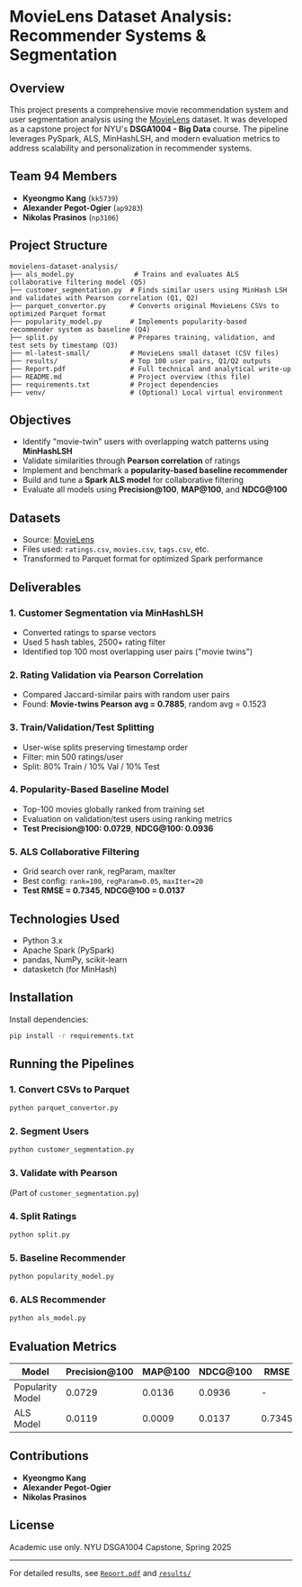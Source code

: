 # MovieLens Dataset Analysis: Recommender Systems & Segmentation

## Overview

This project presents a comprehensive movie recommendation system and user segmentation analysis using the [MovieLens](https://grouplens.org/datasets/movielens/latest/) dataset. It was developed as a capstone project for NYU's **DSGA1004 - Big Data** course. The pipeline leverages PySpark, ALS, MinHashLSH, and modern evaluation metrics to address scalability and personalization in recommender systems.

## Team 94 Members

- **Kyeongmo Kang** (`kk5739`)
- **Alexander Pegot-Ogier** (`ap9283`)
- **Nikolas Prasinos** (`np3106`)

## Project Structure

```
movielens-dataset-analysis/
├── als_model.py               # Trains and evaluates ALS collaborative filtering model (Q5)
├── customer_segmentation.py  # Finds similar users using MinHash LSH and validates with Pearson correlation (Q1, Q2)
├── parquet_convertor.py      # Converts original MovieLens CSVs to optimized Parquet format
├── popularity_model.py       # Implements popularity-based recommender system as baseline (Q4)
├── split.py                  # Prepares training, validation, and test sets by timestamp (Q3)
├── ml-latest-small/          # MovieLens small dataset (CSV files)
├── results/                  # Top 100 user pairs, Q1/Q2 outputs
├── Report.pdf                # Full technical and analytical write-up
├── README.md                 # Project overview (this file)
├── requirements.txt          # Project dependencies
├── venv/                     # (Optional) Local virtual environment
```

## Objectives

- Identify "movie-twin" users with overlapping watch patterns using **MinHashLSH**
- Validate similarities through **Pearson correlation** of ratings
- Implement and benchmark a **popularity-based baseline recommender**
- Build and tune a **Spark ALS model** for collaborative filtering
- Evaluate all models using **Precision\@100**, **MAP\@100**, and **NDCG\@100**

## Datasets

- Source: [MovieLens](https://grouplens.org/datasets/movielens/latest/)
- Files used: `ratings.csv`, `movies.csv`, `tags.csv`, etc.
- Transformed to Parquet format for optimized Spark performance

## Deliverables

### 1. Customer Segmentation via MinHashLSH

- Converted ratings to sparse vectors
- Used 5 hash tables, 2500+ rating filter
- Identified top 100 most overlapping user pairs ("movie twins")

### 2. Rating Validation via Pearson Correlation

- Compared Jaccard-similar pairs with random user pairs
- Found: **Movie-twins Pearson avg = 0.7885**, random avg = 0.1523

### 3. Train/Validation/Test Splitting

- User-wise splits preserving timestamp order
- Filter: min 500 ratings/user
- Split: 80% Train / 10% Val / 10% Test

### 4. Popularity-Based Baseline Model

- Top-100 movies globally ranked from training set
- Evaluation on validation/test users using ranking metrics
- **Test Precision\@100: 0.0729**, **NDCG\@100: 0.0936**

### 5. ALS Collaborative Filtering

- Grid search over rank, regParam, maxIter
- Best config: `rank=100`, `regParam=0.05`, `maxIter=20`
- **Test RMSE = 0.7345**, **NDCG\@100 = 0.0137**

## Technologies Used

- Python 3.x
- Apache Spark (PySpark)
- pandas, NumPy, scikit-learn
- datasketch (for MinHash)

## Installation

Install dependencies:

```bash
pip install -r requirements.txt
```

## Running the Pipelines

### 1. Convert CSVs to Parquet

```bash
python parquet_convertor.py
```

### 2. Segment Users

```bash
python customer_segmentation.py
```

### 3. Validate with Pearson

(Part of `customer_segmentation.py`)

### 4. Split Ratings

```bash
python split.py
```

### 5. Baseline Recommender

```bash
python popularity_model.py
```

### 6. ALS Recommender

```bash
python als_model.py
```

## Evaluation Metrics

| Model            | Precision\@100 | MAP\@100 | NDCG\@100 | RMSE   |
| ---------------- | -------------- | -------- | --------- | ------ |
| Popularity Model | 0.0729         | 0.0136   | 0.0936    | -      |
| ALS Model        | 0.0119         | 0.0009   | 0.0137    | 0.7345 |

## Contributions

- **Kyeongmo Kang**
- **Alexander Pegot-Ogier**
- **Nikolas Prasinos**

## License

Academic use only. NYU DSGA1004 Capstone, Spring 2025

---

For detailed results, see [`Report.pdf`](./Report.pdf) and [`results/`](./results/)

